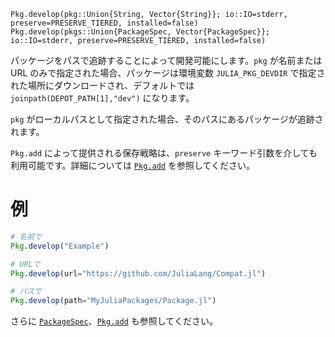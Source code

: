 ```
Pkg.develop(pkg::Union{String, Vector{String}}; io::IO=stderr, preserve=PRESERVE_TIERED, installed=false)
Pkg.develop(pkgs::Union{PackageSpec, Vector{PackageSpec}}; io::IO=stderr, preserve=PRESERVE_TIERED, installed=false)
```

パッケージをパスで追跡することによって開発可能にします。`pkg` が名前または URL のみで指定された場合、パッケージは環境変数 `JULIA_PKG_DEVDIR` で指定された場所にダウンロードされ、デフォルトでは `joinpath(DEPOT_PATH[1],"dev")` になります。

`pkg` がローカルパスとして指定された場合、そのパスにあるパッケージが追跡されます。

`Pkg.add` によって提供される保存戦略は、`preserve` キーワード引数を介しても利用可能です。詳細については [`Pkg.add`](@ref) を参照してください。

# 例

```julia
# 名前で
Pkg.develop("Example")

# URLで
Pkg.develop(url="https://github.com/JuliaLang/Compat.jl")

# パスで
Pkg.develop(path="MyJuliaPackages/Package.jl")
```

さらに [`PackageSpec`](@ref)、[`Pkg.add`](@ref) も参照してください。
